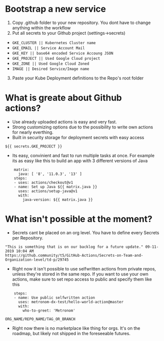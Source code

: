 # Bootstrap a new service

1. Copy .github folder to your new repository. You dont have to change anything within the workflow
2. Put all secrets to your Github project (settings->secrets)
- ```GKE_CLUSTER || Kubernetes Cluster name```
- ```GKE_EMAIL || Service Account Mail```
- ```GKE_KEY || base64 encoded Service Accoung JSON```
- ```GKE_PROJECT || Used Google Cloud project```
- ```GKE_ZONE || Used Google Cloud Zoned```
- ```IMAGE || Desired Service/Image name```
3. Paste your Kube Deployment definitions to the Repo's root folder

# What is greate about Github actions?
- Use already uploaded actions is easy and very fast.
- Strong customizing options due to the possibility to write own actions for nearly everthing.
- Built in security storage for deployment secrets with easy access
```
${{ secrets.GKE_PROJECT }}
```
- Its easy, convinient and fast to run multiple tasks at once. For example its as easy like this to build an app with 3 different versions of Java
```
    matrix:
      java: [ '8', '11.0.3', '13' ]
    steps:
    - uses: actions/checkout@v1
    - name: Set up Java ${{ matrix.java }}
      uses: actions/setup-java@v1
      with:
        java-version: ${{ matrix.java }}

```

# What isn't possible at the moment?
- Secrets cant be placed on an org level. You have to define every Secrets per Repository.
```
"This is something that is on our backlog for a future update." 09-11-2019 10:04 AM
https://github.community/t5/GitHub-Actions/Secrets-on-Team-and-Organization-level/td-p/29745
```
- Right now it isn't possible to use selfwritten actions from private repos, unless they're stored in the same repo.
If you want to use your own actions, make sure to set repo access to public and specify them like this
```
    steps:
    - name: Use public selfwritten action
      uses: metronom-dx-test/hello-world-action@master
      with:
        who-to-greet: 'Metronom'
```
```
ORG_NAME/REPO_NAME/TAG_OR_BRANCH
```
- Right now there is no marketplace like thing for orgs. It's on the roadmap, but likely not shipped in the foreseeable futures.